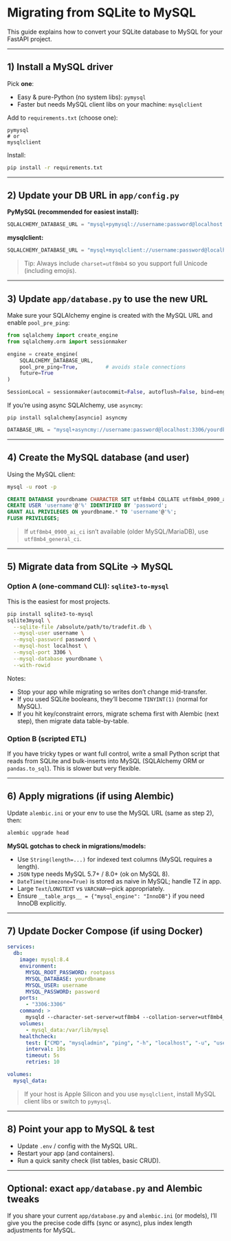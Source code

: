 
# Migrating from SQLite to MySQL

This guide explains how to convert your SQLite database to MySQL for your FastAPI project.

---

## 1) Install a MySQL driver

Pick **one**:

* Easy & pure-Python (no system libs):
  `pymysql`
* Faster but needs MySQL client libs on your machine:
  `mysqlclient`

Add to `requirements.txt` (choose one):

```
pymysql
# or
mysqlclient
```

Install:

```bash
pip install -r requirements.txt
```

---

## 2) Update your DB URL in `app/config.py`

**PyMySQL (recommended for easiest install):**

```python
SQLALCHEMY_DATABASE_URL = "mysql+pymysql://username:password@localhost:3306/yourdbname?charset=utf8mb4"
```

**mysqlclient:**

```python
SQLALCHEMY_DATABASE_URL = "mysql+mysqlclient://username:password@localhost:3306/yourdbname?charset=utf8mb4"
```

> Tip: Always include `charset=utf8mb4` so you support full Unicode (including emojis).

---

## 3) Update `app/database.py` to use the new URL

Make sure your SQLAlchemy engine is created with the MySQL URL and enable `pool_pre_ping`:

```python
from sqlalchemy import create_engine
from sqlalchemy.orm import sessionmaker

engine = create_engine(
    SQLALCHEMY_DATABASE_URL,
    pool_pre_ping=True,         # avoids stale connections
    future=True
)

SessionLocal = sessionmaker(autocommit=False, autoflush=False, bind=engine)
```

If you’re using async SQLAlchemy, use `asyncmy`:

```
pip install sqlalchemy[asyncio] asyncmy
```

```python
DATABASE_URL = "mysql+asyncmy://username:password@localhost:3306/yourdbname?charset=utf8mb4"
```

---

## 4) Create the MySQL database (and user)

Using the MySQL client:

```bash
mysql -u root -p
```

```sql
CREATE DATABASE yourdbname CHARACTER SET utf8mb4 COLLATE utf8mb4_0900_ai_ci;
CREATE USER 'username'@'%' IDENTIFIED BY 'password';
GRANT ALL PRIVILEGES ON yourdbname.* TO 'username'@'%';
FLUSH PRIVILEGES;
```

> If `utf8mb4_0900_ai_ci` isn’t available (older MySQL/MariaDB), use `utf8mb4_general_ci`.

---

## 5) Migrate data from SQLite → MySQL

### Option A (one-command CLI): `sqlite3-to-mysql`

This is the easiest for most projects.

```bash
pip install sqlite3-to-mysql
sqlite3mysql \
  --sqlite-file /absolute/path/to/tradefit.db \
  --mysql-user username \
  --mysql-password password \
  --mysql-host localhost \
  --mysql-port 3306 \
  --mysql-database yourdbname \
  --with-rowid
```

Notes:

* Stop your app while migrating so writes don’t change mid-transfer.
* If you used SQLite booleans, they’ll become `TINYINT(1)` (normal for MySQL).
* If you hit key/constraint errors, migrate schema first with Alembic (next step), then migrate data table-by-table.

### Option B (scripted ETL)

If you have tricky types or want full control, write a small Python script that reads from SQLite and bulk-inserts into MySQL (SQLAlchemy ORM or `pandas.to_sql`). This is slower but very flexible.

---

## 6) Apply migrations (if using Alembic)

Update `alembic.ini` or your env to use the MySQL URL (same as step 2), then:

```bash
alembic upgrade head
```

**MySQL gotchas to check in migrations/models:**

* Use `String(length=...)` for indexed text columns (MySQL requires a length).
* `JSON` type needs MySQL 5.7+ / 8.0+ (ok on MySQL 8).
* `DateTime(timezone=True)` is stored as naive in MySQL; handle TZ in app.
* Large `Text`/`LONGTEXT` vs `VARCHAR`—pick appropriately.
* Ensure `__table_args__ = {"mysql_engine": "InnoDB"}` if you need InnoDB explicitly.

---

## 7) Update Docker Compose (if using Docker)

```yaml
services:
  db:
    image: mysql:8.4
    environment:
      MYSQL_ROOT_PASSWORD: rootpass
      MYSQL_DATABASE: yourdbname
      MYSQL_USER: username
      MYSQL_PASSWORD: password
    ports:
      - "3306:3306"
    command: >
      mysqld --character-set-server=utf8mb4 --collation-server=utf8mb4_0900_ai_ci
    volumes:
      - mysql_data:/var/lib/mysql
    healthcheck:
      test: ["CMD", "mysqladmin", "ping", "-h", "localhost", "-u", "username", "-ppassword"]
      interval: 10s
      timeout: 5s
      retries: 10

volumes:
  mysql_data:
```

> If your host is Apple Silicon and you use `mysqlclient`, install MySQL client libs or switch to `pymysql`.

---

## 8) Point your app to MySQL & test

* Update `.env` / config with the MySQL URL.
* Restart your app (and containers).
* Run a quick sanity check (list tables, basic CRUD).

---

## Optional: exact `app/database.py` and Alembic tweaks

If you share your current `app/database.py` and `alembic.ini` (or models), I’ll give you the precise code diffs (sync or async), plus index length adjustments for MySQL.
